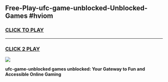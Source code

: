 
## Free-Play-ufc-game-unblocked-Unblocked-Games #hviom
<h3>
<a href="https://news.freeplayer.one?title=ufc-game-unblocked&ref=8M">CLICK TO PLAY</a></h3>
<hr>

<h3>
<a href="https://news.freeplayer.one?title=ufc-game-unblocked&ref=8M">CLICK 2 PLAY</a>
  
</h3>

<a href="https://news.freeplayer.one?title=ufc-game-unblocked&ref=8M"><img src="https://clearcache.store/games.png"></a>


**ufc-game-unblocked games unblocked: Your Gateway to Fun and Accessible Online Gaming**
